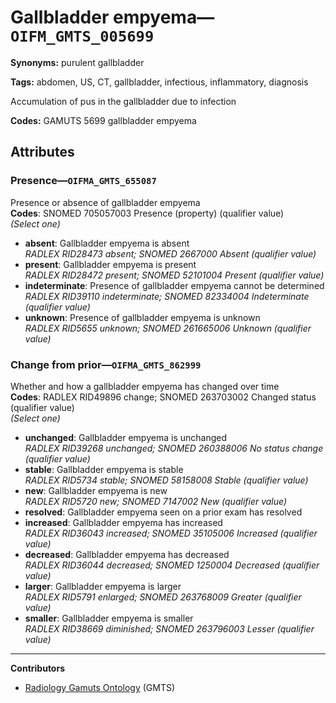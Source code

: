 # Gallbladder empyema—`OIFM_GMTS_005699`

**Synonyms:** purulent gallbladder

**Tags:** abdomen, US, CT, gallbladder, infectious, inflammatory, diagnosis

Accumulation of pus in the gallbladder due to infection

**Codes:** GAMUTS 5699 gallbladder empyema

## Attributes

### Presence—`OIFMA_GMTS_655087`

Presence or absence of gallbladder empyema  
**Codes**: SNOMED 705057003 Presence (property) (qualifier value)  
*(Select one)*

- **absent**: Gallbladder empyema is absent  
_RADLEX RID28473 absent; SNOMED 2667000 Absent (qualifier value)_
- **present**: Gallbladder empyema is present  
_RADLEX RID28472 present; SNOMED 52101004 Present (qualifier value)_
- **indeterminate**: Presence of gallbladder empyema cannot be determined  
_RADLEX RID39110 indeterminate; SNOMED 82334004 Indeterminate (qualifier value)_
- **unknown**: Presence of gallbladder empyema is unknown  
_RADLEX RID5655 unknown; SNOMED 261665006 Unknown (qualifier value)_

### Change from prior—`OIFMA_GMTS_862999`

Whether and how a gallbladder empyema has changed over time  
**Codes**: RADLEX RID49896 change; SNOMED 263703002 Changed status (qualifier value)  
*(Select one)*

- **unchanged**: Gallbladder empyema is unchanged  
_RADLEX RID39268 unchanged; SNOMED 260388006 No status change (qualifier value)_
- **stable**: Gallbladder empyema is stable  
_RADLEX RID5734 stable; SNOMED 58158008 Stable (qualifier value)_
- **new**: Gallbladder empyema is new  
_RADLEX RID5720 new; SNOMED 7147002 New (qualifier value)_
- **resolved**: Gallbladder empyema seen on a prior exam has resolved  
- **increased**: Gallbladder empyema has increased  
_RADLEX RID36043 increased; SNOMED 35105006 Increased (qualifier value)_
- **decreased**: Gallbladder empyema has decreased  
_RADLEX RID36044 decreased; SNOMED 1250004 Decreased (qualifier value)_
- **larger**: Gallbladder empyema is larger  
_RADLEX RID5791 enlarged; SNOMED 263768009 Greater (qualifier value)_
- **smaller**: Gallbladder empyema is smaller  
_RADLEX RID38669 diminished; SNOMED 263796003 Lesser (qualifier value)_

---

**Contributors**

- [Radiology Gamuts Ontology](https://gamuts.net/) (GMTS)